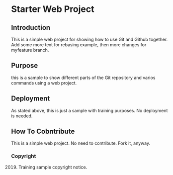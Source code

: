 # Starter Web Project

## Introduction
This is a simple web project for showing how to use Git and Github together.
Add some more text for rebasing example, then more changes for myfeature branch.
## Purpose
this is a sample to show different parts of the Git repository and varios commands using a web project.
## Deployment
As stated above, this is just a sample with training  purposes. No deployment is needed.
## How To Cobntribute
This is a simple web project. No need to contribute. Fork it, anyway.

### Copyright
2019. Training sample copyright notice.